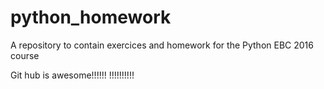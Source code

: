 # python_homework
A repository to contain exercices and homework for the Python EBC 2016 course

Git hub is awesome!!!!!!
!!!!!!!!!!